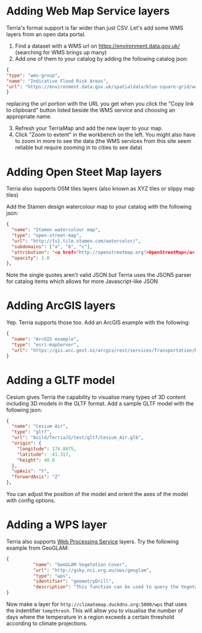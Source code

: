# Adding Web Map Service layers
Terria's format support is far wider than just CSV. Let's add some WMS layers from an open data portal.

1. Find a dataset with a WMS url on https://environment.data.gov.uk/ (searching for WMS brings up many)
2. Add one of them to your catalog by adding the following catalog json:
```json
{
"type": "wms-group",
"name": "Indicative Flood Risk Areas",
"url": "https://environment.data.gov.uk/spatialdata/blue-square-grid/wms"
}
```
replacing the url portion with the URL you get when you click the "Copy link to clipboard" button listed beside the WMS service and choosing an appropriate name.

3. Refresh your TerriaMap and add the new layer to your map.
4. Click "Zoom to extent" in the workbench on the left. You might also have to zoom in more to see the data (the WMS services from this site seem reliable but require zooming in to cities to see data)

# Adding Open Steet Map layers

Terria also supports OSM tiles layers (also known as XYZ tiles or slippy map tiles)

Add the Stamen design watercolour map to your catalog with the following json:
```json
{
  "name": "Stamen watercolour map",
  "type": "open-street-map",
  "url": "http://{s}.tile.stamen.com/watercolor/",
  "subdomains": ["a", "b", "c"],
  "attribution": '<a href="http://openstreetmap.org">OpenStreetMap</a> Contributors and <a href="http://stamen.com">Stamen Design</a>',
  "opacity": 1.0
},
```

Note the single quotes aren't valid JSON but Terria uses the JSON5 parser for catalog items which allows for more Javascript-like JSON

# Adding ArcGIS layers

Yep. Terria supports those too. Add an ArcGIS example with the following:
```json
{
  "name": "ArcGIS example",
  "type": "esri-mapServer",
  "url": "https://gis.wcc.govt.nz/arcgis/rest/services/Transportation/RailwayStations/MapServer/0"
}
```

# Adding a GLTF model

Cesium gives Terria the capability to visualise many types of 3D content including 3D models in the GLTF format. Add a sample GLTF model with the following json:

```json
{
  "name": "Cesium Air",
  "type": "gltf",
  "url": "build/TerriaJS/test/gltf/Cesium_Air.glb",
  "origin": {
    "longitude": 174.8075,
    "latitude": -41.317,
    "height": 40.0
  },
  "upAxis": "Y",
  "forwardAxis": "Z"
},
```

You can adjust the position of the model and orient the axes of the model with config options.

# Adding a WPS layer

Terria also supports [Web Processing Service](https://en.wikipedia.org/wiki/Web_Processing_Service) layers. Try the following example from GeoGLAM:

```json
{
          "name": "GeoGLAM Vegetation Cover",
          "url": "http://gsky.nci.org.au/ows/geoglam",
          "type": "wps",
          "identifier": "geometryDrill",
          "description": "This function can be used to query the Vegetation Fractional Cover layer data. The output is a graph which includes NPV, PV, NPV+PV Total, BS, and Precipitation. ",
}
```

Now make a layer for `http://climatemap.duckdns.org:5000/wps` that uses the indentifier `tempthresh`. This will allow you to visualise the number of days where the temperature in a region exceeds a certain threshold according to climate projections.


